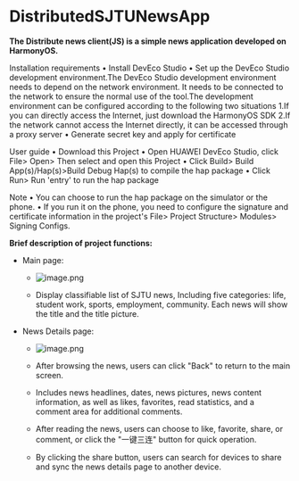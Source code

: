 # DistributedSJTUNewsApp
**The Distribute news client(JS) is a simple news application developed on HarmonyOS.**

Installation requirements • Install DevEco Studio • Set up the DevEco Studio development environment.The DevEco Studio development environment needs to depend on the network environment. It needs to be connected to the network to ensure the normal use of the tool.The development environment can be configured according to the following two situations 1.If you can directly access the Internet, just download the HarmonyOS SDK 2.If the network cannot access the Internet directly, it can be accessed through a proxy server • Generate secret key and apply for certificate

User guide • Download this Project • Open HUAWEI DevEco Studio, click File> Open> Then select and open this Project • Click Build> Build App(s)/Hap(s)>Build Debug Hap(s) to compile the hap package • Click Run> Run 'entry' to run the hap package

Note • You can choose to run the hap package on the simulator or the phone. • If you run it on the phone, you need to configure the signature and certificate information in the project's File> Project Structure> Modules> Signing Configs.

**Brief description of project functions:**

- Main page: 

  - ![image.png](https://s2.loli.net/2022/06/13/puLqg7HScPkYX2B.png)

  - Display classifiable list of SJTU news, Including five categories: life, student work, sports, employment, community. Each news will show the title and the title picture.

- News Details page: 

  - ![image.png](https://s2.loli.net/2022/06/13/BLMRz3aXQ9UodOE.png)

  - After browsing the news, users can click "Back" to return to the main screen.

  - Includes news headlines, dates, news pictures, news content information, as well as likes, favorites, read statistics, and a comment area for additional comments.

  - After reading the news, users can choose to like, favorite, share, or comment, or click the "一键三连" button for quick operation.

  - By clicking the share button, users can search for devices to share and sync the news details page to another device.
